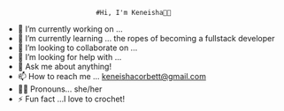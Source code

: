                            #Hi, I'm Keneisha👋🏿


- 🔭 I’m currently working on ...
- 🌱 I’m currently learning ... the ropes of becoming a fullstack developer
- 👯 I’m looking to collaborate on ...
- 🤔 I’m looking for help with ...
- 💬 Ask me about anything!
- 📫 How to reach me ... keneishacorbett@gmail.com
- 👩🏿‍ Pronouns... she/her
- ⚡ Fun fact ...I love to crochet!

